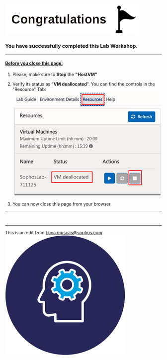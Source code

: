 

![](JPG/milestone%20congratulations%20Medium.jpg)
### **You have successfully completed this Lab Workshop.**
***

#### <u>Before you close this page:</u>  
1. Please, make sure to **Stop** the **"HostVM"** 
2. Verify its status as "**VM deallocated**".
You can find the controls in the "Resource" Tab:
![Deallocation](JPG/Deallocate%20the%20VM.png)

3. You can now close this page from your browser.

***
‌‌ 

***
This is an edit from Luca.muscas@sophos.com
![](JPG/knowledge-.png)



